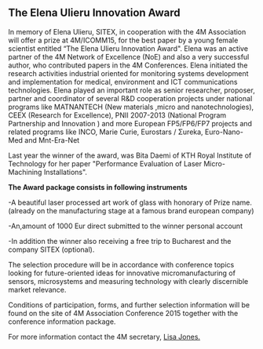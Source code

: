 ## The Elena Ulieru Innovation Award

In memory of Elena Ulieru, SITEX, in cooperation with the 4M Association will offer a prize at 4M/ICOMM15, for the best paper by a young female scientist entitled “The Elena Ulieru Innovation Award". Elena was an active partner of the 4M Network of Excellence (NoE) and also a very successful author, who contributed papers in the 4M Conferences. Elena initiated the research activities industrial oriented for monitoring systems development and implementation for medical, environment and ICT communications technologies. Elena played an important role as senior researcher, proposer, partner and coordinator of several R&D cooperation projects under national programs like MATNANTECH (New materials ,micro and nanotechnologies), CEEX (Research for Excellence), PNII 2007-2013 (National Program Partnership and Innovation ) and more European FP5/FP6/FP7 projects and related programs like INCO, Marie Curie, Eurostars / Σureka, Euro-Nano-Med and Mnt-Era-Net


Last year the winner of the award, was Bita Daemi of KTH Royal Institute of Technology for her paper "Performance Evaluation of Laser Micro-Machining Installations".

**The Award package consists in following instruments**

-A beautiful laser processed art work of glass with honorary of Prize name.(already on the manufacturing stage at a famous brand european company)

-An,amount of 1000 Eur direct submitted to the winner personal account 

-In addition the winner also receiving a free trip to Bucharest and the company SITEX (optional).


The selection procedure will be in accordance with conference topics looking for future-oriented ideas for innovative micromanufacturing of sensors, microsystems and measuring technology with clearly discernible market relevance.



Conditions of participation, forms, and further selection information will be found on the site of 4M Association Conference 2015  together with the conference information package.



For more information contact the 4M secretary, <a href="mailto:lisa.jones@ctechinnovation.com">Lisa Jones.</strong></a>